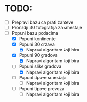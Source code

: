 # TODO:
- [ ] Prepravi bazu da prati zahteve
- [ ] Pronadji 30 fotografija za smestaje
- [ ] Popuni bazu podacima
    - [X] Popuni kontinente
    - [X] Popuni 30 drzava
        - [X] Napravi algoritam koji bira
    - [X] Popuni 90 gradova
        - [X] Napravi algoritam koji bira
    - [ ] Popuni slike gradova
        - [X] Napravi algoritam koji bira
    - [ ] Popuni tipove smestaja
        - [ ] Napravi algoritam koji bira
    - [ ] Popuni tipove prevoza
        - [ ] Napravi algoritam koji bira